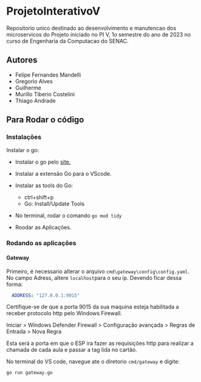 # ProjetoInterativoV

Repositorio unico destinado ao desenvolvimento e manutencao dos microservicos do Projeto iniciado no PI V, 1o semestre do ano de 2023 no curso de Engenharia da Computacao do SENAC.

## Autores

* Felipe Fernandes Mandelli
* Gregorio Alves
* Guilherme
* Murillo Tiberio Costelini
* Thiago Andrade

## Para Rodar o código

### Instalações

Instalar o go:

* Instalar o go pelo [site.][site Go Download]

* Instalar a extensão Go para o VScode.

* Instalar as tools do Go:
  * ctrl+shift+p
  * Go: Install/Update Tools

* No terminal, rodar o comando `go mod tidy`

* Roodar as Aplicações.

### Rodando as aplicações

#### Gateway

Primeiro, é necessario alterar o arquivo `cmd\gateway\config\config.yaml`. No campo Adress, altere `localhost`para o seu ip. Devendo ficar dessa forma:

``` yaml
  ADDRESS: "127.0.0.1:9015"

```

Certifique-se de que a porta 9015 da sua maquina esteja habilitada a receber protocolo http pelo Windows Firewall.

Iniciar > Windows Defender Firewall > Configuração avançada > Regras de Entrada > Nova Regra

Esta será a porta em que o ESP ira fazer as requisições http para realizar a chamada de cada aula e passar a tag lida no cartão.

No terminal do VS code, navegue ate o diretorio `cmd/gateway` e digite:

``` bash
go run gateway.go
```

[site Go Download]: https://go.dev/dl/
